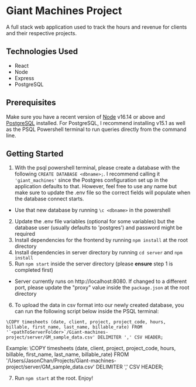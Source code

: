 # Giant Machines Project

A full stack web application used to track the hours and revenue for clients and their respective projects.

## Technologies Used

- React
- Node
- Express
- PostgreSQL

## Prerequisites

Make sure you have a recent version of [Node](https://nodejs.org/en/) v16.14 or above and [PostgreSQL](https://www.postgresql.org/download/) installed. For PostgreSQL, I recommend installing v15.1 as well as the PSQL Powershell terminal to run queries directly from the command line.

## Getting Started

1. With the psql powershell terminal, please create a database with the following `CREATE DATABASE <dbname>;`. I recommend calling it `'giant_machines'` since the Postgres configuration set up in the application defaults to that. However, feel free to use any name but make sure to update the .env file so the correct fields will populate when the database connect starts.

- Use that new database by running `\c <dbname>` in the powershell

2. Update the .env file variables (optional for some variables) but the database user (usually defaults to 'postgres') and password might be required
3. Install dependencies for the frontend by running `npm install` at the root directory
4. Install dependencies in server directory by running `cd server` and `npm install`
5. Run `npm start` inside the server directory (please **ensure** step 1 is completed first)

- Server currently runs on http://localhost:8080. If changed to a different port, please update the "proxy" value inside the `package.json` at the root directory

6. To upload the data in csv format into our newly created database, you can run the following script below inside the PSQL terminal:

`` \COPY timesheets (date, client, project, project_code, hours, billable, first_name, last_name, billable_rate) FROM '`<pathToServerFolder>`/Giant-machines-project/server/GM_sample_data.csv' DELIMITER ',' CSV HEADER; ``

Example: \COPY timesheets (date, client, project, project_code, hours, billable, first_name, last_name, billable_rate) FROM '/Users/JasonChan/Projects/Giant-machines-project/server/GM_sample_data.csv' DELIMITER ',' CSV HEADER;

7. Run `npm start` at the root. Enjoy!
